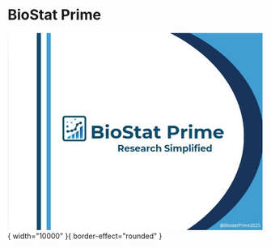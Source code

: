 # BioStat Prime

![BioStat Prime](screenshots/brandingPage.jpg){ width="10000" }{ border-effect="rounded" }